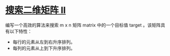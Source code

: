 # [搜索二维矩阵 II](https://leetcode.cn/problems/search-a-2d-matrix-ii/description/?envType=study-plan-v2&envId=top-100-liked)
编写一个高效的算法来搜索 m x n 矩阵 matrix 中的一个目标值 target 。该矩阵具有以下特性：

- 每行的元素从左到右升序排列。
- 每列的元素从上到下升序排列。